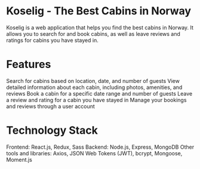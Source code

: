 # Koselig - The Best Cabins in Norway
Koselig is a web application that helps you find the best cabins in Norway. It allows you to search for and book cabins, as well as leave reviews and ratings for cabins you have stayed in.

# Features
Search for cabins based on location, date, and number of guests
View detailed information about each cabin, including photos, amenities, and reviews
Book a cabin for a specific date range and number of guests
Leave a review and rating for a cabin you have stayed in
Manage your bookings and reviews through a user account
# Technology Stack
Frontend: React.js, Redux, Sass
Backend: Node.js, Express, MongoDB
Other tools and libraries: Axios, JSON Web Tokens (JWT), bcrypt, Mongoose, Moment.js
